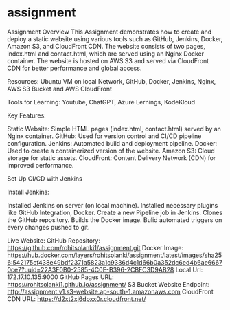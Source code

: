 # assignment


Assignment Overview
This Assignment demonstrates how to create and deploy a static website using various tools such as GitHub, Jenkins, Docker, Amazon S3, and CloudFront CDN. The website consists of two pages, index.html and contact.html, which are served using an Nginx Docker container. The website is hosted on AWS S3 and served via CloudFront CDN for better performance and global access.

Resources:
Ubuntu VM on local Network, GitHub, Docker, Jenkins, Nginx, AWS S3 Bucket and AWS CloudFront

Tools for Learning:
Youtube, ChatGPT, Azure Lernings, KodeKloud

Key Features:

Static Website: Simple HTML pages (index.html, contact.html) served by an Nginx container.
GitHub: Used for version control and CI/CD pipeline configuration.
Jenkins: Automated build and deployment pipeline.
Docker: Used to create a containerized version of the website.
Amazon S3: Cloud storage for static assets.
CloudFront: Content Delivery Network (CDN) for improved performance.

Set Up CI/CD with Jenkins

Install Jenkins:

Installed Jenkins on server (on local machine).
Installed necessary plugins like GitHub Integration, Docker.
Create a new Pipeline job in Jenkins.
Clones the GitHub repository.
Builds the Docker image.
Bulid automated triggers on every changes pushed to git.

Live Website: 
GitHub Repository: https://github.com/rohitsolanki1/assignment.git
Docker Image: https://hub.docker.com/layers/rohitsolanki/assignment/latest/images/sha256:542175cf438e49bdf2371a5823a1c9336d4c1d66b0a352dc6ed4b6ae66670ce7?uuid=22A3F0B0-2585-4C0E-B396-2CBFC3D9AB28
Local Url: 172.17.10.135:9000
GitHub Pages URL: https://rohitsolanki1.github.io/assignment/
S3 Bucket Website Endpoint: http://assignment.v1.s3-website.ap-south-1.amazonaws.com
CloudFront CDN URL: https://d2xt2xj6dpxx0r.cloudfront.net/
